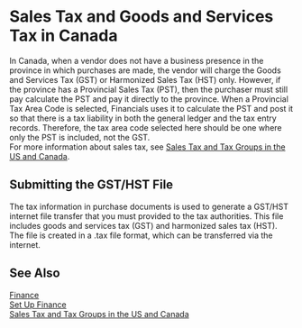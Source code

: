 <properties
    pageTitle="Sales Tax and Goods and Services Tax in Canada | Financials"
    description="Learn about GST and HST." 
	services="project-madeira" 
	documentationCenter=""
	authors="edupont04" />
<tags
    ms.service="project-madeira"
    ms.topic="article"
    ms.devlang="na"
    ms.tgt_pltfrm="na"
    ms.workload="na"
    ms.date="06/15/2016"
    ms.author="edupont04" />

# Sales Tax and Goods and Services Tax in Canada
In Canada, when a vendor does not have a business presence in the province in which purchases are made, the vendor will charge the Goods and Services Tax (GST) or Harmonized Sales Tax (HST) only. However, if the province has a Provincial Sales Tax (PST), then the purchaser must still pay calculate the PST and pay it directly to the province. When a Provincial Tax Area Code is selected, Financials uses it to calculate the PST and post it so that there is a tax liability in both the general ledger and the tax entry records. Therefore, the tax area code selected here should be one where only the PST is included, not the GST.  
For more information about sales tax, see [Sales Tax and Tax Groups in the US and Canada](us-finance-sales-tax.md).  
  
## Submitting the GST/HST File
The tax information in purchase documents is used to generate a GST/HST internet file transfer that you must  provided to the tax authorities.  This file includes goods and services tax (GST) and harmonized sales tax (HST). The file is created in a .tax file format, which can be transferred via the internet.  

## See Also
[Finance](finance.md)  
[Set Up Finance](finance-setup-finance.md)  
[Sales Tax and Tax Groups in the US and Canada](us-finance-sales-tax.md)
  